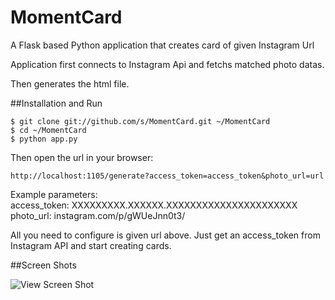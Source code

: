 MomentCard
==========

A Flask based Python application that creates card of given Instagram Url

Application first connects to Instagram Api and fetchs matched photo datas.<br/>

Then generates the html file.

##Installation and Run

```
$ git clone git://github.com/s/MomentCard.git ~/MomentCard
$ cd ~/MomentCard
$ python app.py
```
Then open the url in your browser:

<code>http://localhost:1105/generate?access_token=access_token&photo_url=url</code>

Example parameters:<br/>
access_token:	XXXXXXXXX.XXXXXX.XXXXXXXXXXXXXXXXXXXXXX<br/>
photo_url:		instagram.com/p/gWUeJnn0t3/

All you need to configure is given url above. Just get an access_token from Instagram API and start creating cards.

##Screen Shots

![View Screen Shot](https://raw.github.com/s/MomentCard/master/static/ss.png)